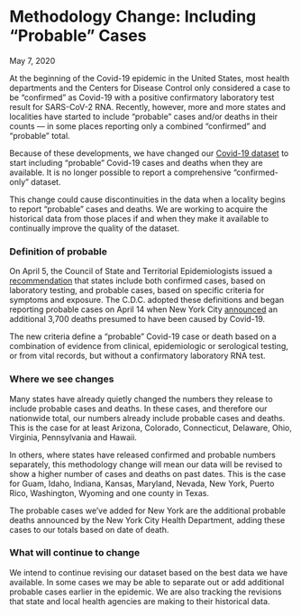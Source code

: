# Methodology Change: Including “Probable” Cases
May 7, 2020

At the beginning of the Covid-19 epidemic in the United States, most health departments and the Centers for Disease Control only considered a case to be “confirmed” as Covid-19 with a positive confirmatory laboratory test result for SARS-CoV-2 RNA. Recently, however, more and more states and localities have started to include “probable” cases and/or deaths in their counts — in some places reporting only a combined “confirmed” and “probable” total.

Because of these developments, we have changed our [Covid-19 dataset](https://github.com/nytimes/covid-19-data) to start including “probable” Covid-19 cases and deaths when they are available. It is no longer possible to report a comprehensive “confirmed-only” dataset.

This change could cause discontinuities in the data when a locality begins to report “probable” cases and deaths. We are working to acquire the historical data from those places if and when they make it available to continually improve the quality of the dataset.

### Definition of probable

On April 5, the Council of State and Territorial Epidemiologists issued a [recommendation](https://int.nyt.com/data/documenthelper/6908-cste-interim-20-id-01-covid-19/85d47e89b637cd643d50/optimized/full.pdf) that states include both confirmed cases, based on laboratory testing, and probable cases, based on specific criteria for symptoms and exposure. The C.D.C. adopted these definitions and began reporting probable cases on April 14 when New York City [announced](https://www.nytimes.com/2020/04/14/nyregion/new-york-coronavirus-deaths.html) an additional 3,700 deaths presumed to have been caused by Covid-19.

The new criteria define a “probable” Covid-19 case or death based on a combination of evidence from clinical, epidemiologic or serological testing, or from vital records, but without a confirmatory laboratory RNA test.

### Where we see changes

Many states have already quietly changed the numbers they release to include probable cases and deaths. In these cases, and therefore our nationwide total, our numbers already include probable cases and deaths. This is the case for at least Arizona, Colorado, Connecticut, Delaware, Ohio, Virginia, Pennsylvania and Hawaii. 

In others, where states have released confirmed and probable numbers separately, this methodology change will mean our data will be revised to show a higher number of cases and deaths on past dates. This is the case for Guam, Idaho, Indiana, Kansas, Maryland, Nevada, New York, Puerto Rico, Washington, Wyoming and one county in Texas.

The probable cases we’ve added for New York are the additional probable deaths announced by the New York City Health Department, adding these cases to our totals based on date of death.

### What will continue to change

We intend to continue revising our dataset based on the best data we have available. In some cases we may be able to separate out or add additional probable cases earlier in the epidemic. We are also tracking the revisions that state and local health agencies are making to their historical data.
